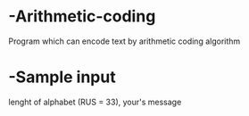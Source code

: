 # -Arithmetic-coding
Program which can encode text by arithmetic coding algorithm
# -Sample input
lenght of alphabet (RUS = 33), your's message
